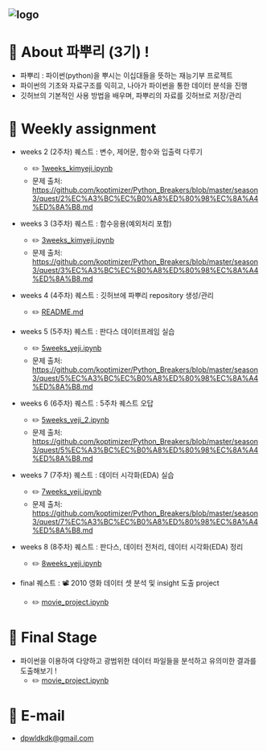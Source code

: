 ![logo](https://user-images.githubusercontent.com/81091074/132011830-92081964-5cf5-4de2-a3f1-021701a2e7cb.jpg)
-
# :seedling: About 파뿌리 (3기) !
- 파뿌리 : 파이썬(python)을 뿌시는 이십대들을 뜻하는 재능기부 프로젝트 
- 파이썬의 기초와 자료구조를 익히고, 나아가 파이썬을 통한 데이터 분석을 진행
- 깃허브의 기본적인 사용 방법을 배우며, 파뿌리의 자료를 깃허브로 저장/관리 


# :file_folder: Weekly assignment
- weeks 2 (2주차) 퀘스트 : 변수, 제어문, 함수와 입출력 다루기
  - :pencil2: [1weeks_kimyeji.ipynb](https://github.com/iamyeahzi/BreakPython/blob/master/1weeks_kimyeji.ipynb)
  - 문제 출처: https://github.com/koptimizer/Python_Breakers/blob/master/season3/quest/2%EC%A3%BC%EC%B0%A8%ED%80%98%EC%8A%A4%ED%8A%B8.md
  
- weeks 3 (3주차) 퀘스트 : 함수응용(예외처리 포함)
  - :pencil2: [3weeks_kimyeji.ipynb](https://github.com/iamyeahzi/BreakPython/blob/master/3weeks_kimyeji.ipynb)
  - 문제 출처: https://github.com/koptimizer/Python_Breakers/blob/master/season3/quest/3%EC%A3%BC%EC%B0%A8%ED%80%98%EC%8A%A4%ED%8A%B8.md

- weeks 4 (4주차) 퀘스트 : 깃허브에 파뿌리 repository 생성/관리
  - :pencil2: [README.md](https://github.com/iamyeahzi/BreakPython/blob/main/README.md)

- weeks 5 (5주차) 퀘스트 : 판다스 데이터프레임 실습
  - :pencil2: [5weeks_yeji.ipynb](https://github.com/iamyeahzi/BreakPython/blob/master/5weeks_yeji.ipynb)
  - 문제 출처: https://github.com/koptimizer/Python_Breakers/blob/master/season3/quest/5%EC%A3%BC%EC%B0%A8%ED%80%98%EC%8A%A4%ED%8A%B8.md

- weeks 6 (6주차) 퀘스트 : 5주차 퀘스트 오답
  - :pencil2: [5weeks_yeji_2.ipynb](https://github.com/iamyeahzi/BreakPython/blob/master/5weeks_yeji_2.ipynb)
  - 문제 출처: https://github.com/koptimizer/Python_Breakers/blob/master/season3/quest/5%EC%A3%BC%EC%B0%A8%ED%80%98%EC%8A%A4%ED%8A%B8.md

- weeks 7 (7주차) 퀘스트 : 데이터 시각화(EDA) 실습
  - :pencil2: [7weeks_yeji.ipynb](https://github.com/iamyeahzi/BreakPython/blob/master/7weeks_yeji.ipynb)
  - 문제 출처: https://github.com/koptimizer/Python_Breakers/blob/master/season3/quest/7%EC%A3%BC%EC%B0%A8%ED%80%98%EC%8A%A4%ED%8A%B8.md

- weeks 8 (8주차) 퀘스트 : 판다스, 데이터 전처리, 데이터 시각화(EDA) 정리
  - :pencil2: [8weeks_yeji.ipynb](https://github.com/iamyeahzi/BreakPython/blob/master/8weeks_yeji.ipynb)
  
- final 퀘스트 : 📽 2010 영화 데이터 셋 분석 및 insight 도출 project 
  - :pencil2: [movie_project.ipynb](https://github.com/iamyeahzi/BreakPython/blob/master/movie_project.ipynb)
    
  

# :pushpin: Final Stage
- 파이썬을 이용하여 다양하고 광범위한 데이터 파일들을 분석하고 유의미한 결과를 도출해보기 !
  - :pencil2: [movie_project.ipynb](https://github.com/iamyeahzi/BreakPython/blob/master/movie_project.ipynb)
  
  
# :speech_balloon: E-mail
- <dpwldkdk@gmail.com>
